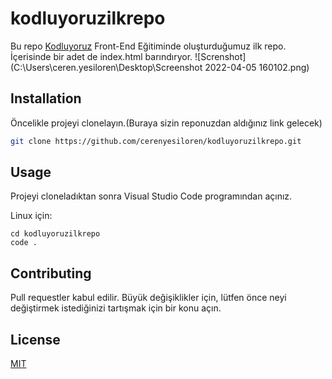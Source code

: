 # kodluyoruzilkrepo
Bu repo [Kodluyoruz](https://www.kodluyoruz.org/) Front-End Eğitiminde oluşturduğumuz ilk repo. İçerisinde bir adet de index.html barındıryor.
![Screnshot](C:\Users\ceren.yesiloren\Desktop\Screenshot 2022-04-05 160102.png)

## Installation
Öncelikle projeyi clonelayın.(Buraya sizin reponuzdan aldığınız link gelecek)

```bash
git clone https://github.com/cerenyesiloren/kodluyoruzilkrepo.git
```

## Usage
Projeyi cloneladıktan sonra Visual Studio Code programından açınız.

Linux için:
```linux
cd kodluyoruzilkrepo
code . 
```
## Contributing
Pull  requestler kabul edilir. Büyük değişiklikler için, lütfen önce neyi değiştirmek istediğinizi tartışmak için bir konu açın.

## License
[MIT](https://chooselicense.com/licenses/mit/)

